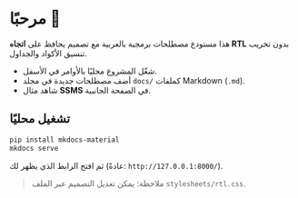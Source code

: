 # مرحبًا 👋

هذا مستودع مصطلحات برمجية بالعربية مع تصميم يحافظ على **اتجاه RTL** بدون تخريب تنسيق الأكواد والجداول.

- شغّل المشروع محليًا بالأوامر في الأسفل.
- أضف مصطلحات جديدة في مجلد `docs/` كملفات Markdown (`.md`).
- شاهد مثال **SSMS** في الصفحة الجانبية.

## تشغيل محليًا

```bash
pip install mkdocs-material
mkdocs serve
```

ثم افتح الرابط الذي يظهر لك (عادةً: `http://127.0.0.1:8000/`).

> ملاحظة: يمكن تعديل التصميم عبر الملف `stylesheets/rtl.css`.